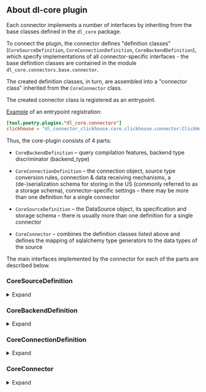 ## About dl-core plugin

Each connector implements a number of interfaces by inheriting from the base classes defined in the `dl_core` package.

To connect the plugin, the connector defines "definition classes" (`CoreSourceDefinition`, `CoreConnectionDefinition`, `CoreBackendDefinition`),
which specify implementations of all connector-specific interfaces - the base definition classes are contained in the module `dl_core.connectors.base.connector`.

The created definition classes, in turn, are assembled into a "connector class" inherited from the `CoreConnector` class.

The created connector class is registered as an entrypoint.

[Example](https://github.com/datalens-tech/datalens-backend/blob/302a63cfed443ce4520a7bbd959a3d2e6b298189/lib/dl_connector_clickhouse/pyproject.toml#L45-L46) of an entrypoint registration:
```toml
[tool.poetry.plugins."dl_core.connectors"]
clickhouse = "dl_connector_clickhouse.core.clickhouse.connector:ClickHouseCoreConnector"
```

Thus, the core-plugin consists of 4 parts:
- `CoreBackendDefinition` – query compilation features, backend type discriminator (backend_type)

- `CoreConnectionDefinition` – the connection object, 
  source type conversion rules, 
  connection & data receiving mechanisms, 
  a (de-)serialization schema for storing in the US (commonly referred to as a storage schema),
  connector-specific settings
  – there may be more than one definition for a single connector

- `CoreSourceDefinition` – the DataSource object, its specification and storage schema – there is usually more than one definition for a single connector

- `CoreConnector` – combines the definition classes listed above and defines the mapping of sqlalchemy type generators to the data types of the source

The main interfaces implemented by the connector for each of the parts are described below.


### CoreSourceDefinition

<details>
<summary>Expand</summary>

DataSource is a part of a dataset, but it is tightly bound to the connection it belongs to.

When creating a dataset, the list of DataSources is obtained from the connection as a list of parameter sets necessary for initializing the DataSource.

After a specific set of parameters is requested to be added to a dataset, a DataSource is built based on it, which becomes a part of a dataset.

#### DataSource and DataSourceSpec

DataSourceSpec contains the coordinates of the data source inside the user source (for example, with a database as a user source,
a combination of a schema name and a table name make up a DataSourceSpec).

DataSource is a wrapper for accessing DataSourceSpec data.

In most cases, `SQLDataSource` or `StandardSQLDataSource` will be suitable base classes.

A number of convenient base classes are implemented for commonly used source types (for example, `SubselectDataSource` for dataset subqueries)

The main tasks of DataSource/DataSourceSpec:
- storing the raw_schema, which is a representation of the data schema of a specific source (table) in the database
- providing sql-source (the FROM section of a query)
- providing source parameters (DataSourceSpec data for source creation and replacement in a dataset)
- checking the existence of a DataSource in the database

#### DataSourceSpec storage schema

DataSources are stored only as part of a dataset, according to this marshmallow schema.

</details>


### CoreBackendDefinition

<details>
<summary>Expand</summary>

Allows specification of a custom sqlalchemy `Query` class.

Allows specification of a custom query compiler, which in turn controls quotation, column aliasing, GROUP BY policy, etc.

</details>


### CoreConnectionDefinition

<details>
<summary>Expand</summary>

#### TypeTransformer

The `TypeTransformer` is responsible for casting values from the source's native format into DataLens & python inner type systems and vice versa.

#### ConnExecutor

Connection executor combines sync and async adapters, keeps their initialization in one place and provides acts as a
wrapper for them (to check table existence, list tables, execute queries, etc.).
Sync and async connection executors are usually used in their respective environments (sync or async).

Usually it is enough to inherit your ConnExecutor from `DefaultSqlAlchemyConnExecutor` and extend it with:
- an implementation of `_make_target_conn_dto_pool()`, which is a collection of `ConnTargetDTO`s (usually the only difference between its items is the host)
- a reference to a target adapter class, that will be used by the executor

#### Connection

A representation of a DataLens connection entity.

Uses ConnExecutor to access the source for a list of tables, verify the existence of a table, etc.

Defines a `DataModel` – this is the connection data itself, some of which is stored in the US (according to its US storage schema).

Performs data validation when the connection is changed (`validate_new_data`).

Provides a `ConnDTO` (`get_conn_dto()`), which contains source connection parameters and is used to build a `ConnExecutor`.
Note: `ConnDTO` is translated into a `TargetConnDTO` by the connection executor, it can additionally be divided into multiple DTOs (one per host) and can be supplemented with connection options.

See `ClassicConnectionSQL` and its inheritors for examples.

</details>


### CoreConnector

<details>
<summary>Expand</summary>

Combines all the definitions described above, may add optional configurations to them, such as notification classes or security settings.

</details>
